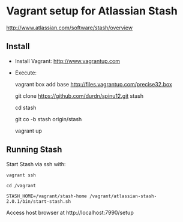 # Vagrant setup for Atlassian Stash

http://www.atlassian.com/software/stash/overview

## Install

- Install Vagrant: http://www.vagrantup.com

- Execute:


    vagrant box add base http://files.vagrantup.com/precise32.box

    git clone https://github.com/durdn/spinu12.git stash

    cd stash

    git co -b stash origin/stash
    
    vagrant up
    
## Running Stash

Start Stash via ssh with:

    vagrant ssh

    cd /vagrant

    STASH_HOME=/vagrant/stash-home /vagrant/atlassian-stash-2.0.1/bin/start-stash.sh

Access host browser at http://localhost:7990/setup
